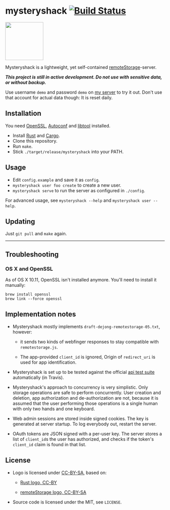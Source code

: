 # mysteryshack [![Build Status](https://travis-ci.org/untitaker/mysteryshack.svg?branch=master)](https://travis-ci.org/untitaker/mysteryshack)

<img src="https://shack.unterwaditzer.net/static/logo.svg" width=120 height=120 />

Mysteryshack is a lightweight, yet self-contained
[remoteStorage](http://remotestorage.io/)-server.

***This project is still in active development. Do not use with sensitive data, or without backup.***

Use username `demo` and password `demo` on [my
server](https://shack.unterwaditzer.net) to try it out. Don't use that account
for actual data though: It is reset daily.

## Installation

You need [OpenSSL](https://openssl.org/),
[Autoconf](https://www.gnu.org/software/autoconf/autoconf.html) and
[libtool](https://www.gnu.org/software/libtool/) installed.

* Install [Rust](https://www.rust-lang.org/) and [Cargo](https://crates.io/install).
* Clone this repository.
* Run `make`.
* Stick `./target/release/mysteryshack` into your PATH.

## Usage

* Edit `config.example` and save it as `config`.
* `mysteryshack user foo create` to create a new user. 
* `mysteryshack serve` to run the server as configured in `./config`.

For advanced usage, see `mysteryshack --help` and `mysteryshack user --help`.

## Updating

Just `git pull` and `make` again.

----

## Troubleshooting

### OS X and OpenSSL

As of OS X 10.11, OpenSSL isn't installed anymore. You'll need to install it manually:

    brew install openssl
    brew link --force openssl

## Implementation notes

* Mysteryshack mostly implements `draft-dejong-remotestorage-05.txt`, however:

  - it sends two kinds of webfinger responses to stay compatible with
    `remotestorage.js`.

  - The app-provided `client_id` is ignored, Origin of `redirect_uri` is used
    for app identification.

* Mysteryshack is set up to be tested against the official [api test
  suite](https://github.com/remotestorage/api-test-suite/) automatically (in
  Travis).

* Mysteryshack's approach to concurrency is very simplistic. Only storage
  operations are safe to perform concurrently. User creation and deletion, app
  authorization and de-authorization are not, because it is assumed that the
  user performing those operations is a single human with only two hands and
  one keyboard.

* Web admin sessions are stored inside signed cookies. The key is generated at
  server startup. To log everybody out, restart the server.

* OAuth tokens are JSON signed with a per-user key. The server stores a list
  of `client_id`s the user has authorized, and checks if the token's
  `client_id` claim is found in that list.


## License

* Logo is licensed under
  [CC-BY-SA](https://creativecommons.org/licenses/by-sa/3.0/), based on:

  * [Rust logo, CC-BY](https://www.rust-lang.org/legal.html)

  * [remoteStorage logo, CC-BY-SA](https://github.com/remotestorage/design)

* Source code is licensed under the MIT, see `LICENSE`.
